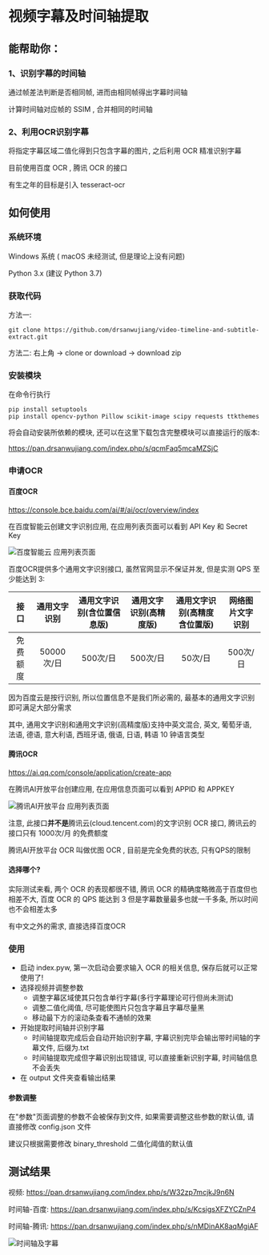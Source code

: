 # 视频字幕及时间轴提取


## 能帮助你：
### 1、识别字幕的时间轴
通过帧差法判断是否相同帧, 进而由相同帧得出字幕时间轴

计算时间轴对应帧的 SSIM , 合并相同的时间轴

### 2、利用OCR识别字幕
将指定字幕区域二值化得到只包含字幕的图片, 之后利用 OCR 精准识别字幕

目前使用百度 OCR , 腾讯 OCR 的接口

有生之年的目标是引入 tesseract-ocr


## 如何使用
### 系统环境
Windows 系统 ( macOS 未经测试, 但是理论上没有问题)

Python 3.x (建议 Python 3.7)

### 获取代码
方法一: 

    git clone https://github.com/drsanwujiang/video-timeline-and-subtitle-extract.git

方法二: 右上角 -> clone or download -> download zip

### 安装模块
在命令行执行

    pip install setuptools
    pip install opencv-python Pillow scikit-image scipy requests ttkthemes
    
将会自动安装所依赖的模块, 还可以在这里下载包含完整模块可以直接运行的版本:

https://pan.drsanwujiang.com/index.php/s/qcmFaq5mcaMZSjC

### 申请OCR
#### 百度OCR
https://console.bce.baidu.com/ai/#/ai/ocr/overview/index

在百度智能云创建文字识别应用, 在应用列表页面可以看到 API Key 和 Secret Key

![百度智能云 应用列表页面](https://pan.drsanwujiang.com/index.php/s/yjbddNjLrkY6YEq/download "百度智能云 应用列表页面")

百度OCR提供多个通用文字识别接口, 虽然官网显示不保证并发, 但是实测 QPS 至少能达到 3:

|   接口   | 通用文字识别 | 通用文字识别(含位置信息版) | 通用文字识别(高精度版) | 通用文字识别(高精度含位置版) | 网络图片文字识别 |
| :------: | :----------: | :------------------------: | :--------------------: | :--------------------------: | :---------------:|
| 免费额度 |  50000次/日  |          500次/日          |        500次/日        |           50次/日            |     500次/日     |

因为百度云是按行识别, 所以位置信息不是我们所必需的, 最基本的通用文字识别即可满足大部分需求

其中, 通用文字识别和通用文字识别(高精度版)支持中英文混合, 英文, 葡萄牙语, 法语, 德语, 意大利语, 西班牙语, 俄语, 日语, 韩语 10 钟语言类型

#### 腾讯OCR
https://ai.qq.com/console/application/create-app

在腾讯AI开放平台创建应用, 在应用信息页面可以看到 APPID 和 APPKEY

![腾讯AI开放平台 应用列表页面](https://pan.drsanwujiang.com/index.php/s/KFXSLFJm5Z2M3wN/download "腾讯AI开放平台 应用列表页面")

注意, 此接口**并不是**腾讯云(cloud.tencent.com)的文字识别 OCR 接口, 腾讯云的接口只有 1000次/月 的免费额度

腾讯AI开放平台 OCR 叫做优图 OCR , 目前是完全免费的状态, 只有QPS的限制

#### 选择哪个?
实际测试来看, 两个 OCR 的表现都很不错, 腾讯 OCR 的精确度略微高于百度但也相差不大, 百度 OCR 的 QPS 能达到 3 但是字幕数量最多也就一千多条, 所以时间也不会相差太多

有中文之外的需求, 直接选择百度OCR

### 使用
* 启动 index.pyw, 第一次启动会要求输入 OCR 的相关信息, 保存后就可以正常使用了!
* 选择视频并调整参数
    + 调整字幕区域使其只包含单行字幕(多行字幕理论可行但尚未测试)
    + 调整二值化阈值, 尽可能使图片只包含字幕且字幕尽量黑
    + 移动最下方的滚动条查看不通帧的效果
* 开始提取时间轴并识别字幕
    + 时间轴提取完成后会自动开始识别字幕, 字幕识别完毕会输出带时间轴的字幕文件, 后缀为.txt
    + 时间轴提取完成但字幕识别出现错误, 可以直接重新识别字幕, 时间轴信息不会丢失
* 在 output 文件夹查看输出结果

#### 参数调整
在"参数"页面调整的参数不会被保存到文件, 如果需要调整这些参数的默认值, 请直接修改 config.json 文件

建议只根据需要修改 binary_threshold 二值化阈值的默认值


## 测试结果
视频: https://pan.drsanwujiang.com/index.php/s/W32zp7mcjkJ9n6N

时间轴-百度: https://pan.drsanwujiang.com/index.php/s/KcsigsXFZYCZnP4

时间轴-腾讯: https://pan.drsanwujiang.com/index.php/s/nMDinAK8aqMgiAF

![时间轴及字幕](https://pan.drsanwujiang.com/index.php/s/AwoBPrnTDS54mZA/download "时间轴及字幕")